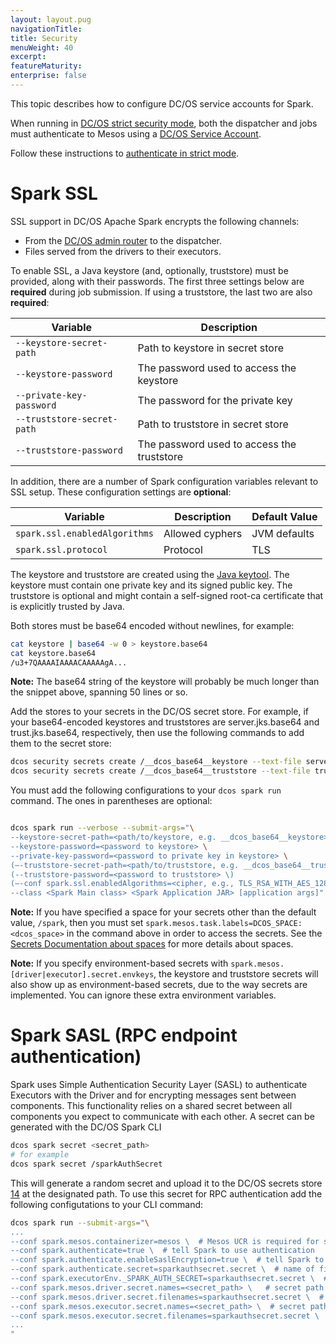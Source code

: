 ```yaml
---
layout: layout.pug
navigationTitle: 
title: Security
menuWeight: 40
excerpt:
featureMaturity:
enterprise: false
---
```


<!-- This source repo for this topic is https://github.com/mesosphere/spark-build -->


This topic describes how to configure DC/OS service accounts for Spark.

When running in [DC/OS strict security mode](/1.9/security/), both the dispatcher and jobs must authenticate to Mesos using a [DC/OS Service Account](/1.9/security/ent/service-auth/).

Follow these instructions to [authenticate in strict mode](/services/spark/spark-auth/).

# Spark SSL

SSL support in DC/OS Apache Spark encrypts the following channels:

*   From the [DC/OS admin router][11] to the dispatcher.
*   Files served from the drivers to their executors.

To enable SSL, a Java keystore (and, optionally, truststore) must be provided, along
with their passwords. The first three settings below are **required** during job
submission. If using a truststore, the last two are also **required**:

| Variable                         | Description                                     |
|----------------------------------|-------------------------------------------------|
| `--keystore-secret-path`         | Path to keystore in secret store                |
| `--keystore-password`            | The password used to access the keystore        |
| `--private-key-password`         | The password for the private key                |
| `--truststore-secret-path`       | Path to truststore in secret store              |
| `--truststore-password`          | The password used to access the truststore      |


In addition, there are a number of Spark configuration variables relevant to SSL setup.
These configuration settings are **optional**:

| Variable                         | Description           | Default Value |
|----------------------------------|-----------------------|---------------|
| `spark.ssl.enabledAlgorithms`    | Allowed cyphers       | JVM defaults  |
| `spark.ssl.protocol`             | Protocol              | TLS           |


The keystore and truststore are created using the [Java keytool][12]. The keystore
must contain one private key and its signed public key. The truststore is optional
and might contain a self-signed root-ca certificate that is explicitly trusted by Java.

Both stores must be base64 encoded without newlines, for example:

```bash
cat keystore | base64 -w 0 > keystore.base64
cat keystore.base64
/u3+7QAAAAIAAAACAAAAAgA...
```

**Note:** The base64 string of the keystore will probably be much longer than the snippet above, spanning 50 lines or so.

Add the stores to your secrets in the DC/OS secret store. For example, if your base64-encoded keystores 
and truststores are server.jks.base64 and trust.jks.base64, respectively, then use the following 
commands to add them to the secret store: 

```bash
dcos security secrets create /__dcos_base64__keystore --text-file server.jks.base64
dcos security secrets create /__dcos_base64__truststore --text-file trust.jks.base64
```

You must add the following configurations to your `dcos spark run ` command.
The ones in parentheses are optional:

```bash

dcos spark run --verbose --submit-args="\
--keystore-secret-path=<path/to/keystore, e.g. __dcos_base64__keystore> \
--keystore-password=<password to keystore> \
--private-key-password=<password to private key in keystore> \
(—-truststore-secret-path=<path/to/truststore, e.g. __dcos_base64__truststore> \)
(--truststore-password=<password to truststore> \)
(—-conf spark.ssl.enabledAlgorithms=<cipher, e.g., TLS_RSA_WITH_AES_128_CBC_SHA256> \)
--class <Spark Main class> <Spark Application JAR> [application args]"
```

**Note:** If you have specified a space for your secrets other than the default value,
`/spark`, then you must set `spark.mesos.task.labels=DCOS_SPACE:<dcos_space>`
in the command above in order to access the secrets.
See the [Secrets Documentation about spaces][13] for more details about spaces.

**Note:** If you specify environment-based secrets with `spark.mesos.[driver|executor].secret.envkeys`,
the keystore and truststore secrets will also show up as environment-based secrets,
due to the way secrets are implemented. You can ignore these extra environment variables.

# Spark SASL (RPC endpoint authentication)
Spark uses Simple Authentication Security Layer (SASL) to authenticate Executors with the Driver and for encrypting messages sent between components. This functionality relies on a shared secret between all components you expect to communicate with each other. A secret can be generated with the DC/OS Spark CLI 
```bash
dcos spark secret <secret_path>
# for example
dcos spark secret /sparkAuthSecret
```
This will generate a random secret and upload it to the DC/OS secrets store [14] at the designated path. To use this secret for RPC authentication add the following configutations to your CLI command:
```bash
dcos spark run --submit-args="\
...
--conf spark.mesos.containerizer=mesos \  # Mesos UCR is required for secrets
--conf spark.authenticate=true \  # tell Spark to use authentication
--conf spark.authenticate.enableSaslEncryption=true \  # tell Spark to encrypt with Sasl
--conf spark.authenticate.secret=sparkauthsecret.secret \  # name of file-based secret for Driver, you may change the name
--conf spark.executorEnv._SPARK_AUTH_SECRET=sparkauthsecret.secret \  # name of file-based secret for the Executors
--conf spark.mesos.driver.secret.names=<secret_path> \   # secret path generated in the previous step, for Driver
--conf spark.mesos.driver.secret.filenames=sparkauthsecret.secret \  # tell Mesos to put the secret in this file in the Driver
--conf spark.mesos.executor.secret.names=<secret_path> \  # secret path generated in previous step for Executor
--conf spark.mesos.executor.secret.filenames=sparkauthsecret.secret \  # tell Mesos to put the secret in this File for the Executors
...
"

```



 [11]: /1.9/overview/architecture/components/
 [12]: http://docs.oracle.com/javase/8/docs/technotes/tools/unix/keytool.html
 [13]: /1.10/security/#spaces
 [14]: /latest/security/secrets/
